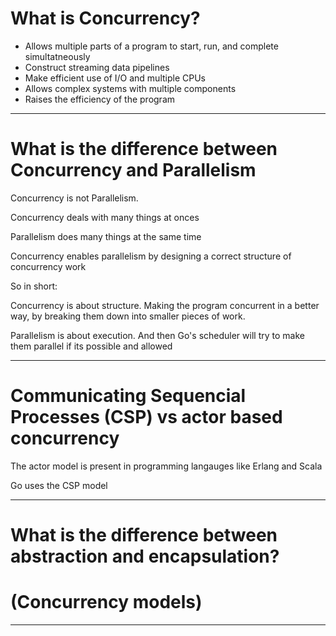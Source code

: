 # What is Concurrency?

- Allows multiple parts of a program to start, run, and complete
simultatneously
- Construct streaming data pipelines
- Make efficient use of I/O and multiple CPUs
- Allows complex systems with multiple components
- Raises the efficiency of the program

---

# What is the difference between Concurrency and Parallelism

Concurrency is not Parallelism.

Concurrency deals with many things at onces

Parallelism does many things at the same time

Concurrency enables parallelism by designing a correct structure 
of concurrency work

So in short:

Concurrency is about structure.
Making the program concurrent in a better way, by breaking them down into
smaller pieces of work.

Parallelism is about execution.
And then Go's scheduler will try to make them parallel if its possible and 
allowed

---

# Communicating Sequencial Processes (CSP) vs actor based concurrency

The actor model is present in programming langauges like Erlang and Scala

Go uses the CSP model


---

# What is the difference between abstraction and encapsulation? 
# (Concurrency models)


---
